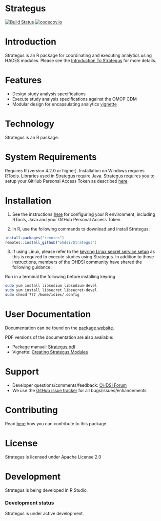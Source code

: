Strategus
=========

[![Build Status](https://github.com/OHDSI/Strategus/workflows/R-CMD-check/badge.svg)](https://github.com/OHDSI/Strategus/actions?query=workflow%3AR-CMD-check)
[![codecov.io](https://codecov.io/github/OHDSI/Strategus/coverage.svg?branch=main)](https://codecov.io/github/OHDSI/Strategus?branch=main)


Introduction
============
Strategus is an R package for coordinating and executing analytics using HADES modules. Please see the [Introduction To Strategus](https://ohdsi.github.io/Strategus/articles/IntroductionToStrategus.html) for more details.

Features
========
- Design study analysis specifications
- Execute study analysis specifications against the OMOP CDM
- Modular design for encapsulating analytics [vignette](https://ohdsi.github.io/Strategus/articles/CreatingModules.html)

Technology
============
Strategus is an R package.

System Requirements
============
Requires R (version 4.2.0 or higher). Installation on Windows requires [RTools](https://cran.r-project.org/bin/windows/Rtools/). Libraries used in Strategus require Java. Strategus requires you to setup your GitHub Personal Access Token as described [here](https://ohdsi.github.io/Hades/rSetup.html#GitHub_Personal_Access_Token)

Installation
=============
1. See the instructions [here](https://ohdsi.github.io/Hades/rSetup.html) for configuring your R environment, including RTools, Java and your GitHub Personal Access Token.

2. In R, use the following commands to download and install Strategus:

  ```r
  install.packages("remotes")
  remotes::install_github("ohdsi/Strategus")
  ```
3. If using Linux, please refer to the [keyring Linux secret service setup](https://r-lib.github.io/keyring/index.html#linux) as this is required to execute studies using Strategus. In addition to those instructions, members of the OHDSI community have shared the following guidance:

Run in a terminal the following before installing keyring:

```bash
sudo yum install libsodium libsodium-devel
sudo yum install libsecret libsecret-devel
sudo chmod 777 /home/idies/.config 
```

User Documentation
==================
Documentation can be found on the [package website](https://ohdsi.github.io/Strategus).

PDF versions of the documentation are also available:
* Package manual: [Strategus.pdf](https://raw.githubusercontent.com/OHDSI/Strategus/main/extras/Strategus.pdf)
* Vignette: [Creating Strategus Modules](https://github.com/OHDSI/Strategus/raw/main/inst/doc/CreatingModules.pdf)

Support
=======
* Developer questions/comments/feedback: <a href="http://forums.ohdsi.org/c/developers">OHDSI Forum</a>
* We use the <a href="https://github.com/OHDSI/Strategus/issues">GitHub issue tracker</a> for all bugs/issues/enhancements

Contributing
============
Read [here](https://ohdsi.github.io/Hades/contribute.html) how you can contribute to this package.

License
=======
Strategus is licensed under Apache License 2.0

Development
===========
Strategus is being developed in R Studio.

### Development status

Strategus is under active development.
